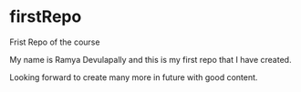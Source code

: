 # firstRepo
Frist Repo of the course

My name is Ramya Devulapally and this is my first repo that I have created.

Looking forward to create many more in future with good content.

